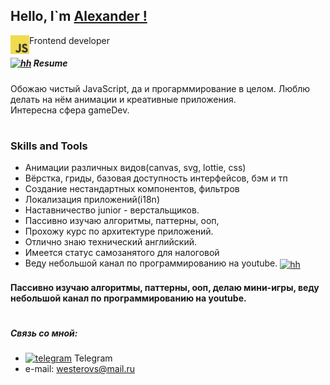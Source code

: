 ## Hello, I`m [Alexander !][telega]

<img align="left" alt="JavaScript" width="30" src="https://raw.githubusercontent.com/github/explore/80688e429a7d4ef2fca1e82350fe8e3517d3494d/topics/javascript/javascript.png" /> Frontend developer

##### [<img align="baseline" alt="hh" width="20" src="https://i.hh.ru/logos/svg/hh.ru__min_.svg?v=11032019" />][hh] Resume 
Обожаю чистый JavaScript, да и прогарммирование в целом. Люблю делать на нём анимации и креативные приложения.
<br> Интересна сфера gameDev.

#
### Skills and Tools
- Анимации различных видов(canvas, svg, lottie, css)
- Вёрстка, гриды, базовая доступность интерфейсов, бэм и тп
- Создание нестандартных компонентов, фильтров
- Локализация приложений(i18n)
- Наставничество junior - верстальщиков.
- Пассивно изучаю алгоритмы, паттерны, ооп, 
- Прохожу курс по архитектуре приложений.
- Отлично знаю технический английский.
- Имеется статус самозанятого для налоговой
- Веду небольшой канал по программированию на youtube.
[<img align="center" alt="hh" width="56" src="https://www.gstatic.com/youtube/img/branding/youtubelogo/svg/youtubelogo.svg" />][youtube]
####  Пассивно изучаю алгоритмы, паттерны, ооп, делаю мини-игры, веду небольшой канал по программированию на youtube. 

#
##### Связь со мной:
- [<img align="baseline" alt="telegram" width="20" src="https://telegram.org/img/t_logo.svg?1" />][telega] Telegram 
- e-mail: westerovs@mail.ru   


[youtube]: https://www.youtube.com/c/WEBSTART-LIVE
[telega]: https://t.me/hard_magic
[mail]: westerovs@mail.ru
[hh]: https://voronezh.hh.ru/resume/db80ce62ff07c1cfdd0039ed1f7a38707a716c

